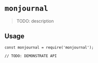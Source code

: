# `monjournal`

> TODO: description

## Usage

```
const monjournal = require('monjournal');

// TODO: DEMONSTRATE API
```
